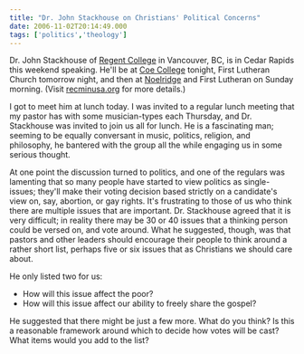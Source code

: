 ```yaml
---
title: "Dr. John Stackhouse on Christians' Political Concerns"
date: 2006-11-02T20:14:49.000
tags: ['politics','theology']
---
```


Dr. John Stackhouse of [Regent College](http://www.regent-college.edu/) in Vancouver, BC, is in Cedar Rapids this weekend speaking. He'll be at [Coe College](http://www.coe.edu) tonight, First Lutheran Church tomorrow night, and then at [Noelridge](http://www.noelridge.org) and First Lutheran on Sunday morning. (Visit [recminusa.org](http://www.recminusa.org) for more details.)

I got to meet him at lunch today. I was invited to a regular lunch meeting that my pastor has with some musician-types each Thursday, and Dr. Stackhouse was invited to join us all for lunch. He is a fascinating man; seeming to be equally conversant in music, politics, religion, and philosophy, he bantered with the group all the while engaging us in some serious thought.

At one point the discussion turned to politics, and one of the regulars was lamenting that so many people have started to view politics as single-issues; they'll make their voting decision based strictly on a candidate's view on, say, abortion, or gay rights. It's frustrating to those of us who think there are multiple issues that are important. Dr. Stackhouse agreed that it is very difficult; in reality there may be 30 or 40 issues that a thinking person could be versed on, and vote around. What he suggested, though, was that pastors and other leaders should encourage their people to think around a rather short list, perhaps five or six issues that as Christians we should care about.

He only listed two for us:

- How will this issue affect the poor?
- How will this issue affect our ability to freely share the gospel?

He suggested that there might be just a few more. What do you think? Is this a reasonable framework around which to decide how votes will be cast? What items would you add to the list?
